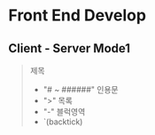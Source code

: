 # Front End Develop

## Client - Server Mode1

> 제목 
> - "# ~ ######"
> 인용문 
> - ">"
> 목록
> - "-"
> 블럭영역
> - `(backtick)
